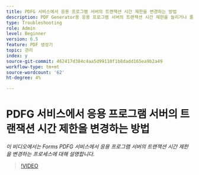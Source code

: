```yaml
---
title: PDFG 서비스에서 응용 프로그램 서버의 트랜잭션 시간 제한을 변경하는 방법
description: PDF Generator용 응용 프로그램 서버의 트랜잭션 시간 제한을 늘리거나 줄이는 절차
type: Troubleshooting
role: Admin
level: Beginner
version: 6.5
feature: PDF 생성기
topic: 관리
index: y
source-git-commit: 462417d384c4aa5d99110f1b8dadd165ea9b2a49
workflow-type: tm+mt
source-wordcount: '62'
ht-degree: 4%

---
```



# PDFG 서비스에서 응용 프로그램 서버의 트랜잭션 시간 제한을 변경하는 방법

*이 비디오에서는 Forms PDFG 서비스에서 응용 프로그램 서버의 트랜잭션 시간 제한을 변경하는 프로세스에 대해 설명합니다.*

>[!VIDEO](https://video.tv.adobe.com/v/335555?quality=9&learn=on)
